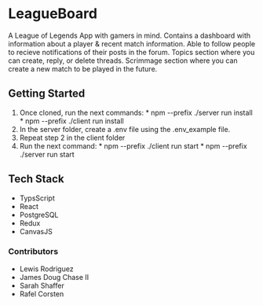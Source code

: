 # LeagueBoard
A League of Legends App with gamers in mind.
Contains a dashboard with information about a player & recent match information.
Able to follow people to recieve notifications of their posts in the forum.
Topics section where you can create, reply, or delete threads.
Scrimmage section where you can create a new match to be played in the future.

## Getting Started
  1. Once cloned, run the next commands:
    * npm --prefix ./server run install
    * npm --prefix ./client run install
  2. In the server folder, create a .env file using the .env_example file.
  3. Repeat step 2 in the client folder
  4. Run the next command: 
    * npm --prefix ./client run start
    * npm --prefix ./server run start


## Tech Stack
  * TypsScript
  * React
  * PostgreSQL
  * Redux
  * CanvasJS
  

### Contributors
  * Lewis Rodriguez
  * James Doug Chase II
  * Sarah Shaffer
  * Rafel Corsten
